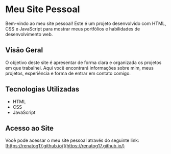 # Meu Site Pessoal

Bem-vindo ao meu site pessoal! Este é um projeto desenvolvido com HTML, CSS e JavaScript para mostrar meus portfólios e habilidades de desenvolvimento web.

## Visão Geral

O objetivo deste site é apresentar de forma clara e organizada os projetos em que trabalhei. Aqui você encontrará informações sobre mim, meus projetos, experiência e forma de entrar em contato comigo.

## Tecnologias Utilizadas

- HTML
- CSS
- JavaScript

## Acesso ao Site

Você pode acessar o meu site pessoal através do seguinte link: [https://renatog17.github.io/](https://renatog17.github.io/)
